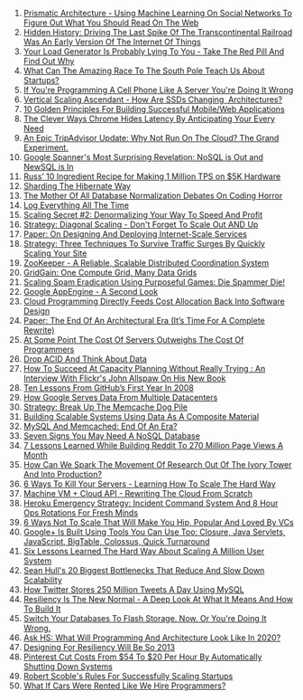 <ol>
<li><a href="http://highscalability.com/blog/2012/7/30/prismatic-architecture-using-machine-learning-on-social-netw.html">Prismatic Architecture - Using Machine Learning On Social Networks To Figure Out What You Should Read On The Web</a>&nbsp;</li>
<li><a href="http://highscalability.com/blog/2013/11/27/hidden-history-driving-the-last-spike-of-the-transcontinenta.html">Hidden History: Driving The Last Spike Of The Transcontinental Railroad Was An Early Version Of The Internet Of Things</a></li>
<li><a href="http://highscalability.com/blog/2015/10/5/your-load-generator-is-probably-lying-to-you-take-the-red-pi.html">Your Load Generator Is Probably Lying To You - Take The Red Pill And Find Out Why</a></li>
<li><a href="http://highscalability.com/blog/2013/8/19/what-can-the-amazing-race-to-the-south-pole-teach-us-about-s.html">What Can The Amazing Race To The South Pole Teach Us About Startups?</a></li>
<li><a href="http://highscalability.com/blog/2013/9/18/if-youre-programming-a-cell-phone-like-a-server-youre-doing.html">If You're Programming A Cell Phone Like A Server You're Doing It Wrong</a></li>
<li><a href="http://highscalability.com/blog/2012/7/25/vertical-scaling-ascendant-how-are-ssds-changing-architectur.html">Vertical Scaling Ascendant - How Are SSDs Changing &nbsp;Architectures?</a></li>
<li><a href="http://highscalability.com/blog/2012/7/5/10-golden-principles-for-building-successful-mobileweb-appli.html">10 Golden Principles For Building Successful Mobile/Web Applications</a></li>
<li><a href="http://highscalability.com/blog/2012/6/18/the-clever-ways-chrome-hides-latency-by-anticipating-your-ev.html">The Clever Ways Chrome Hides Latency By Anticipating Your Every Need</a></li>
<li><a href="http://highscalability.com/blog/2012/10/2/an-epic-tripadvisor-update-why-not-run-on-the-cloud-the-gran.html">An Epic TripAdvisor Update: Why Not Run On The Cloud? The Grand Experiment.</a></li>
<li><a href="http://highscalability.com/blog/2012/9/24/google-spanners-most-surprising-revelation-nosql-is-out-and.html">Google Spanner's Most Surprising Revelation: NoSQL is Out and NewSQL is In</a></li>
<li><a href="http://highscalability.com/blog/2012/9/10/russ-10-ingredient-recipe-for-making-1-million-tps-on-5k-har.html">Russ&rsquo; 10 Ingredient Recipe for Making 1 Million TPS on $5K Hardware</a></li>
<li><a href="http://highscalability.com/blog/2008/7/26/sharding-the-hibernate-way.html">Sharding The Hibernate Way</a></li>
<li><a href="http://highscalability.com/blog/2008/7/16/the-mother-of-all-database-normalization-debates-on-coding-h.html">The Mother Of All Database Normalization Debates On Coding Horror</a></li>
<li><a href="http://highscalability.com/blog/2007/8/30/log-everything-all-the-time.html">Log Everything All The Time</a></li>
<li><a href="http://highscalability.com/blog/2007/8/16/scaling-secret-2-denormalizing-your-way-to-speed-and-profit.html">Scaling Secret #2: Denormalizing Your Way To Speed And Profit</a></li>
<li><a href="http://highscalability.com/blog/2007/11/5/strategy-diagonal-scaling-dont-forget-to-scale-out-and-up.html">Strategy: Diagonal Scaling - Don't Forget To Scale Out AND Up</a></li>
<li><a href="http://highscalability.com/blog/2008/3/25/paper-on-designing-and-deploying-internet-scale-services.html">Paper: On Designing And Deploying Internet-Scale Services</a></li>
<li><a href="http://highscalability.com/blog/2014/3/19/strategy-three-techniques-to-survive-traffic-surges-by-quick.html">Strategy: Three Techniques To Survive Traffic Surges By Quickly Scaling Your Site</a></li>
<li><a href="http://highscalability.com/blog/2008/7/15/zookeeper-a-reliable-scalable-distributed-coordination-syste.html">ZooKeeper - A Reliable, Scalable Distributed Coordination System</a>&nbsp;</li>
<li><a href="http://highscalability.com/blog/2008/9/25/gridgain-one-compute-grid-many-data-grids.html">GridGain: One Compute Grid, Many Data Grids</a></li>
<li><a href="http://highscalability.com/blog/2008/10/17/scaling-spam-eradication-using-purposeful-games-die-spammer.html">Scaling Spam Eradication Using Purposeful Games: Die Spammer Die!</a></li>
<li><a href="http://highscalability.com/blog/2009/2/21/google-appengine-a-second-look.html">Google AppEngine - A Second Look</a></li>
<li><a href="http://highscalability.com/blog/2009/3/6/cloud-programming-directly-feeds-cost-allocation-back-into-s.html">Cloud Programming Directly Feeds Cost Allocation Back Into Software Design</a></li>
<li><a href="http://highscalability.com/blog/2009/4/16/paper-the-end-of-an-architectural-era-its-time-for-a-complet.html">Paper: The End Of An Architectural Era (It&rsquo;s Time For A Complete Rewrite)</a></li>
<li><a href="http://highscalability.com/blog/2009/4/5/at-some-point-the-cost-of-servers-outweighs-the-cost-of-prog.html">At Some Point The Cost Of Servers Outweighs The Cost Of Programmers</a></li>
<li><a href="http://highscalability.com/blog/2009/5/5/drop-acid-and-think-about-data.html">Drop ACID And Think About Data</a></li>
<li><a href="http://highscalability.com/blog/2009/6/29/how-to-succeed-at-capacity-planning-without-really-trying-an.html">How To Succeed At Capacity Planning Without Really Trying : An Interview With Flickr's John Allspaw On His New Book</a></li>
<li><a href="http://highscalability.com/blog/2013/9/11/ten-lessons-from-githubs-first-year-in-2008.html">Ten Lessons From GitHub&rsquo;s First Year In 2008</a></li>
<li><a href="http://highscalability.com/blog/2009/8/24/how-google-serves-data-from-multiple-datacenters.html">How Google Serves Data From Multiple Datacenters</a></li>
<li><a href="http://highscalability.com/blog/2009/8/7/strategy-break-up-the-memcache-dog-pile.html">Strategy: Break Up The Memcache Dog Pile</a>&nbsp;</li>
<li><a href="http://highscalability.com/blog/2009/11/16/building-scalable-systems-using-data-as-a-composite-material.html">Building Scalable Systems Using Data As A Composite Material</a></li>
<li><a href="http://highscalability.com/blog/2010/2/26/mysql-and-memcached-end-of-an-era.html">MySQL And Memcached: End Of An Era?</a></li>
<li><a href="http://highscalability.com/blog/2010/2/16/seven-signs-you-may-need-a-nosql-database.html">Seven Signs You May Need A NoSQL Database</a></li>
<li><a href="http://highscalability.com/blog/2010/5/17/7-lessons-learned-while-building-reddit-to-270-million-page.html">7 Lessons Learned While Building Reddit To 270 Million Page Views A Month</a></li>
<li><a href="http://highscalability.com/blog/2010/7/22/how-can-we-spark-the-movement-of-research-out-of-the-ivory-t.html">How Can We Spark The Movement Of Research Out Of The Ivory Tower And Into Production?</a></li>
<li><a href="http://highscalability.com/blog/2010/8/23/6-ways-to-kill-your-servers-learning-how-to-scale-the-hard-w.html">6 Ways To Kill Your Servers - Learning How To Scale The Hard Way</a></li>
<li><a href="http://highscalability.com/blog/2010/10/21/machine-vm-cloud-api-rewriting-the-cloud-from-scratch.html">Machine VM + Cloud API - Rewriting The Cloud From Scratch</a></li>
<li><a href="http://highscalability.com/blog/2011/4/27/heroku-emergency-strategy-incident-command-system-and-8-hour.html">Heroku Emergency Strategy: Incident Command System And 8 Hour Ops Rotations For Fresh Minds</a></li>
<li><a href="http://highscalability.com/blog/2011/4/18/6-ways-not-to-scale-that-will-make-you-hip-popular-and-loved.html">6 Ways Not To Scale That Will Make You Hip, Popular And Loved By VCs</a></li>
<li><a href="http://highscalability.com/blog/2011/7/12/google-is-built-using-tools-you-can-use-too-closure-java-ser.html">Google+ Is Built Using Tools You Can Use Too: Closure, Java Servlets, JavaScript, BigTable, Colossus, Quick Turnaround</a></li>
<li><a href="http://highscalability.com/blog/2014/4/16/six-lessons-learned-the-hard-way-about-scaling-a-million-use.html">Six Lessons Learned The Hard Way About Scaling A Million User System</a>&nbsp;</li>
<li><a href="http://highscalability.com/blog/2013/8/28/sean-hulls-20-biggest-bottlenecks-that-reduce-and-slow-down.html">Sean Hull's 20 Biggest Bottlenecks That Reduce And Slow Down Scalability</a></li>
<li><a href="http://highscalability.com/blog/2011/12/19/how-twitter-stores-250-million-tweets-a-day-using-mysql.html">How Twitter Stores 250 Million Tweets A Day Using MySQL</a></li>
<li><a href="http://highscalability.com/blog/2012/12/3/resiliency-is-the-new-normal-a-deep-look-at-what-it-means-an.html">Resiliency Is The New Normal - A Deep Look At What It Means And How To Build It</a></li>
<li><a href="http://highscalability.com/blog/2012/12/10/switch-your-databases-to-flash-storage-now-or-youre-doing-it.html">Switch Your Databases To Flash Storage. Now. Or You're Doing It Wrong.</a></li>
<li><a href="http://highscalability.com/blog/2012/12/23/ask-hs-what-will-programming-and-architecture-look-like-in-2.html">Ask HS: What Will Programming And Architecture Look Like In 2020?</a></li>
<li><a href="http://highscalability.com/blog/2012/12/31/designing-for-resiliency-will-be-so-2013.html">Designing For Resiliency Will Be So 2013</a></li>
<li><a href="http://highscalability.com/blog/2012/12/12/pinterest-cut-costs-from-54-to-20-per-hour-by-automatically.html">Pinterest Cut Costs From $54 To $20 Per Hour By Automatically Shutting Down Systems</a></li>
<li><a href="http://highscalability.com/blog/2008/7/18/robert-scobles-rules-for-successfully-scaling-startups.html">Robert Scoble's Rules For Successfully Scaling Startups</a></li>
<li><a href="http://highscalability.com/blog/2013/1/16/what-if-cars-were-rented-like-we-hire-programmers.html">What If Cars Were Rented Like We Hire Programmers?</a></li>
</ol>
